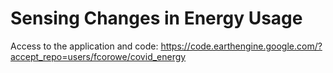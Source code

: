 # Sensing Changes in Energy Usage

Access to the application and code: https://code.earthengine.google.com/?accept_repo=users/fcorowe/covid_energy
